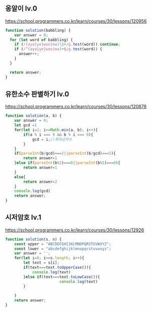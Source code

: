 ## 옹알이 lv.0

https://school.programmers.co.kr/learn/courses/30/lessons/120956

```jsx
function solution(babbling) {
    var answer = 0;
  for (let word of babbling) {
    if (/(aya|ye|woo|ma)\1+/g.test(word)) continue;
    if (/^(aya|ye|woo|ma)+$/g.test(word)) {
      answer++;
    }
  }

  return answer;
}
```

## 유한소수 판별하기 lv.0

https://school.programmers.co.kr/learn/courses/30/lessons/120878

```jsx
function solution(a, b) {
    var answer = 0;
    let gcd =1
    for(let i=2; i<=Math.min(a, b); i++){
        if(a % i === 0 && b % i === 0){
            gcd = i;//최대공약수
        }
    }
    if(parseInt(b/gcd)===2||parseInt(b/gcd)===5){
        return answer=1
    }else if(parseInt(b%2)===0||parseInt(b%5)===0){
        return answer=1
    }
    else{
        return answer=2
    }
    console.log(gcd)
    return answer;
}
```

## 시저암호 lv.1

https://school.programmers.co.kr/learn/courses/30/lessons/12926

```jsx
function solution(s, n) {
    const upper = "ABCDEFGHIJKLMNOPQRSTUVWXYZ";
    const lower = "abcdefghijklmnopqrstuvwxyz";
    var answer = '';
    for(let i=0; i<=s.length; i++){
        let text = s[i];
        if(text===text.toUpperCase()){
            console.log(text)
        }else if(text===text.toLowCase()){
                        console.log(text)
        }
    
    }
    return answer;
}
```
